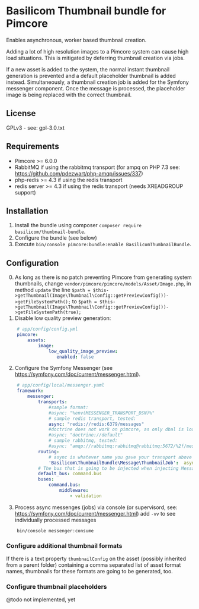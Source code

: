 # Basilicom Thumbnail bundle for Pimcore

Enables asynchronous, worker based thumbnail creation.

Adding a lot of high resolution images to a Pimcore 
system can cause high load situations. This is mitigated
by deferring thumbnail creation via jobs.

If a new asset is added to the system, the normal instant
thumbnail generation is prevented and a default placeholder
thumbnail is added instead. Simultaneously, a thumbnail
creation job is added for the Symfony messenger component.
Once the message is processed, the placeholder image is
being replaced with the correct thumbnail.

## License

GPLv3 - see: gpl-3.0.txt

## Requirements

* Pimcore >= 6.0.0
* RabbitMQ if using the rabbitmq transport 
  (for ampq on PHP 7.3 see: https://github.com/pdezwart/php-amqp/issues/337)
* php-redis >= 4.3 if using the redis transport
* redis server >= 4.3 if using the redis transport (needs XREADGROUP support)

## Installation

1) Install the bundle using composer `composer require basilicom/thumbnail-bundle`.
3) Configure the bundle (see below)
2) Execute `bin/console pimcore:bundle:enable BasilicomThumbnailBundle`.


## Configuration

0) As long as there is no patch preventing Pimcore from
  generating system thumbnails, change `vendor/pimcore/pimcore/models/Asset/Image.php`,
  in method `update` the line `$path = $this->getThumbnail(Image\Thumbnail\Config::getPreviewConfig())->getFileSystemPath();` to
  `$path = $this->getThumbnail(Image\Thumbnail\Config::getPreviewConfig())->getFileSystemPath(true);`
1) Disable low quality preview generation:
```yaml
    # app/config/config.yml
    pimcore:
        assets:
            image:
                low_quality_image_preview:
                   enabled: false
```
2) Configure the Symfony Messenger (see https://symfony.com/doc/current/messenger.html).
```yaml
    # app/config/local/messenger.yaml
    framework:
        messenger:
            transports:
                #sample format:
                #async: "%env(MESSENGER_TRANSPORT_DSN)%"
                # sample redis transport, tested: 
                async: "redis://redis:6379/messages"
                #doctrine does not work on pimcore, as only dbal is loaded, not doctrine!
                #async: "doctrine://default"
                # sample rabbitmq, tested:
                #async: "amqp://rabbitmq:rabbitmq@rabbitmq:5672/%2f/messages"
            routing:
                # async is whatever name you gave your transport above
                'Basilicom\ThumbnailBundle\Message\ThumbnailJob':  async
            # The bus that is going to be injected when injecting MessageBusInterface
            default_bus: command.bus
            buses:
                command.bus:
                    middleware:
                        - validation
```
3) Process async messenges (jobs) via console 
  (or supervisord, see: https://symfony.com/doc/current/messenger.html)
  add ``-vv`` to see individually processed messages
```
    bin/console messenger:consume
```

### Configure additional thumbnail formats

If there is a text property `thumbnailConfig` on the asset 
(possibly inherited from a parent folder) containing a
comma separated list of asset format names, thumbnails
for these formats are going to be generated, too.

### Configure thumbnail placeholders

@todo not implemented, yet

